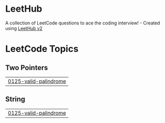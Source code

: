 # LeetHub
A collection of LeetCode questions to ace the coding interview! - Created using [LeetHub v2](https://github.com/arunbhardwaj/LeetHub-2.0)

<!---LeetCode Topics Start-->
# LeetCode Topics
## Two Pointers
|  |
| ------- |
| [0125-valid-palindrome](https://github.com/Jinyoun9/LeetHub/tree/master/0125-valid-palindrome) |
## String
|  |
| ------- |
| [0125-valid-palindrome](https://github.com/Jinyoun9/LeetHub/tree/master/0125-valid-palindrome) |
<!---LeetCode Topics End-->